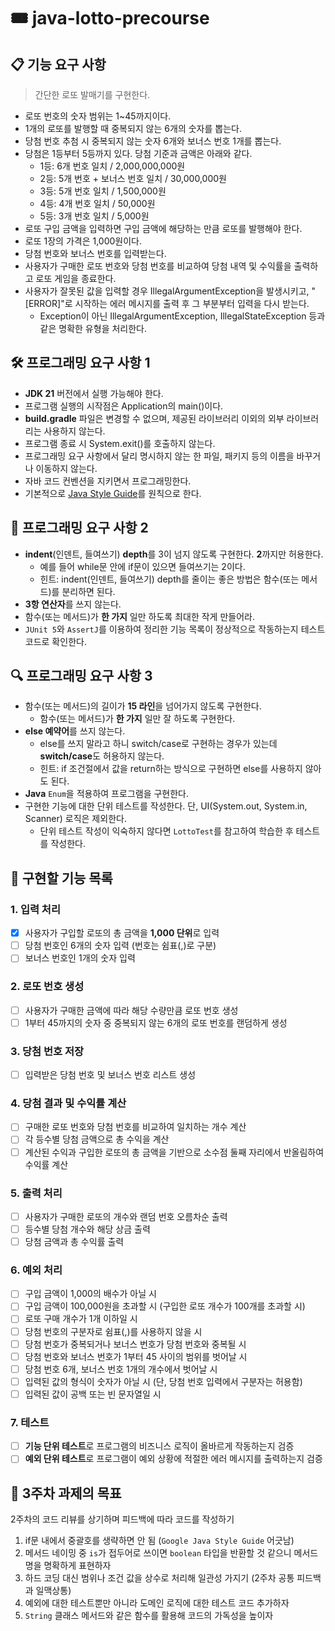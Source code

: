 # 🎟️ java-lotto-precourse

## 📋 기능 요구 사항

> 간단한 로또 발매기를 구현한다.

- 로또 번호의 숫자 범위는 1~45까지이다.
- 1개의 로또를 발행할 때 중복되지 않는 6개의 숫자를 뽑는다.
- 당첨 번호 추첨 시 중복되지 않는 숫자 6개와 보너스 번호 1개를 뽑는다.
- 당첨은 1등부터 5등까지 있다. 당첨 기준과 금액은 아래와 같다.
  - 1등: 6개 번호 일치 / 2,000,000,000원
  - 2등: 5개 번호 + 보너스 번호 일치 / 30,000,000원
  - 3등: 5개 번호 일치 / 1,500,000원
  - 4등: 4개 번호 일치 / 50,000원
  - 5등: 3개 번호 일치 / 5,000원
- 로또 구입 금액을 입력하면 구입 금액에 해당하는 만큼 로또를 발행해야 한다.
- 로또 1장의 가격은 1,000원이다.
- 당첨 번호와 보너스 번호를 입력받는다.
- 사용자가 구매한 로또 번호와 당첨 번호를 비교하여 당첨 내역 및 수익률을 출력하고 로또 게임을 종료한다.
- 사용자가 잘못된 값을 입력할 경우 IllegalArgumentException을 발생시키고, "[ERROR]"로 시작하는 에러 메시지를 출력 후 그 부분부터 입력을 다시 받는다.
  - Exception이 아닌 IllegalArgumentException, IllegalStateException 등과 같은 명확한 유형을 처리한다.

## 🛠️ 프로그래밍 요구 사항 1
- **JDK 21** 버전에서 실행 가능해야 한다.
- 프로그램 실행의 시작점은 Application의 main()이다.
- **build.gradle** 파일은 변경할 수 없으며, 제공된 라이브러리 이외의 외부 라이브러리는 사용하지 않는다.
- 프로그램 종료 시 System.exit()를 호출하지 않는다.
- 프로그래밍 요구 사항에서 달리 명시하지 않는 한 파일, 패키지 등의 이름을 바꾸거나 이동하지 않는다.
- 자바 코드 컨벤션을 지키면서 프로그래밍한다.
- 기본적으로 [Java Style Guide](https://github.com/woowacourse/woowacourse-docs/tree/main/styleguide/java)를 원칙으로 한다.

## 📝 프로그래밍 요구 사항 2
- **indent**(인덴트, 들여쓰기) **depth**를 3이 넘지 않도록 구현한다. **2**까지만 허용한다.
  - 예를 들어 while문 안에 if문이 있으면 들여쓰기는 2이다.
  - 힌트: indent(인덴트, 들여쓰기) depth를 줄이는 좋은 방법은 함수(또는 메서드)를 분리하면 된다.
- **3항 연산자**를 쓰지 않는다.
- 함수(또는 메서드)가 **한 가지** 일만 하도록 최대한 작게 만들어라.
- `JUnit 5`와 `AssertJ`를 이용하여 정리한 기능 목록이 정상적으로 작동하는지 테스트 코드로 확인한다.

## 🔍 프로그래밍 요구 사항 3
- 함수(또는 메서드)의 길이가 **15 라인**을 넘어가지 않도록 구현한다.
  - 함수(또는 메서드)가 **한 가지** 일만 잘 하도록 구현한다.
- **else 예약어**를 쓰지 않는다.
  - else를 쓰지 말라고 하니 switch/case로 구현하는 경우가 있는데 **switch/case**도 허용하지 않는다.
  - 힌트: if 조건절에서 값을 return하는 방식으로 구현하면 else를 사용하지 않아도 된다.
- **Java** `Enum`을 적용하여 프로그램을 구현한다.
- 구현한 기능에 대한 단위 테스트를 작성한다. 단, UI(System.out, System.in, Scanner) 로직은 제외한다.
  - 단위 테스트 작성이 익숙하지 않다면 `LottoTest`를 참고하여 학습한 후 테스트를 작성한다.

## 🚀 구현할 기능 목록

### 1. 입력 처리
- [x] 사용자가 구입할 로또의 총 금액을 **1,000 단위**로 입력
- [ ] 당첨 번호인 6개의 숫자 입력 (번호는 쉼표(,)로 구분)
- [ ] 보너스 번호인 1개의 숫자 입력

### 2. 로또 번호 생성
- [ ] 사용자가 구매한 금액에 따라 해당 수량만큼 로또 번호 생성
- [ ] 1부터 45까지의 숫자 중 중복되지 않는 6개의 로또 번호를 랜덤하게 생성

### 3. 당첨 번호 저장
- [ ] 입력받은 당첨 번호 및 보너스 번호 리스트 생성

### 4. 당첨 결과 및 수익률 계산
- [ ] 구매한 로또 번호와 당첨 번호를 비교하여 일치하는 개수 계산
- [ ] 각 등수별 당첨 금액으로 총 수익을 계산
- [ ] 계산된 수익과 구입한 로또의 총 금액을 기반으로 소수점 둘째 자리에서 반올림하여 수익률 계산

### 5. 출력 처리
- [ ] 사용자가 구매한 로또의 개수와 랜덤 번호 오름차순 출력
- [ ] 등수별 당첨 개수와 해당 상금 출력
- [ ] 당첨 금액과 총 수익률 출력

### 6. 예외 처리
- [ ] 구입 금액이 1,000의 배수가 아닐 시
- [ ] 구입 금액이 100,000원을 초과할 시 (구입한 로또 개수가 100개를 초과할 시)
- [ ] 로또 구매 개수가 1개 이하일 시
- [ ] 당첨 번호의 구분자로 쉼표(,)를 사용하지 않을 시
- [ ] 당첨 번호가 중복되거나 보너스 번호가 당첨 번호와 중복될 시
- [ ] 당첨 번호와 보너스 번호가 1부터 45 사이의 범위를 벗어날 시
- [ ] 당첨 번호 6개, 보너스 번호 1개의 개수에서 벗어날 시
- [ ] 입력된 값의 형식이 숫자가 아닐 시 (단, 당첨 번호 입력에서 구분자는 허용함)
- [ ] 입력된 값이 공백 또는 빈 문자열일 시

### 7. 테스트
- [ ] **기능 단위 테스트**로 프로그램의 비즈니스 로직이 올바르게 작동하는지 검증
- [ ] **예외 단위 테스트**로 프로그램이 예외 상황에 적절한 에러 메시지를 출력하는지 검증

## 🎯 3주차 과제의 목표
2주차의 코드 리뷰를 상기하며 피드백에 따라 코드를 작성하기

1. if문 내에서 중괄호를 생략하면 안 됨 (`Google Java Style Guide` 어긋남)
2. 메서드 네이밍 중 `is`가 접두어로 쓰이면 `boolean` 타입을 반환할 것 같으니 메서드명을 명확하게 표현하자
3. 하드 코딩 대신 범위나 조건 값을 상수로 처리해 일관성 가지기 (2주차 공통 피드백과 일맥상통)
4. 예외에 대한 테스트뿐만 아니라 도메인 로직에 대한 테스트 코드 추가하자
5. `String` 클래스 메서드와 같은 함수를 활용해 코드의 가독성을 높이자
